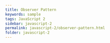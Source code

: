 ```yaml
---
title: Observer Pattern
keywords: sample
tags: JavaScript 2
sidebar: javascript-2
permalink: javascript-2/observer-pattern.html
folder: javascript-2
---
```

